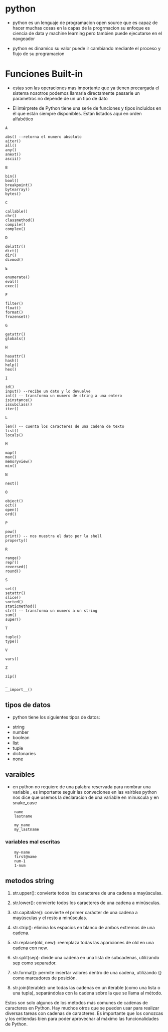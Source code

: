 # python

- python es un lenguaje de programacion open source que es capaz de hacer muchas cosas en la capas de la progrmacion su enfoque es ciencia de data y machine learning pero tambien puede ejecutarse en el navgeador

- python es dinamico su valor puede ir cambiando mediante el proceso y flujo de su programacion

# Funciones Built-in

- estas son las operaciones mas importante que ya tienen precargada el sistema nosotros podemos llamarla directamente passarle un parametros no depende de un un tipo de dato

- El intérprete de Python tiene una serie de funciones y tipos incluidos en él que están siempre disponibles. Están listados aquí en orden alfabético

```
A

abs() --retorna el numero absoluto
aiter()
all()
any()
anext()
ascii()

B

bin()
bool()
breakpoint()
bytearray()
bytes()

C

callable()
chr()
classmethod()
compile()
complex()

D

delattr()
dict()
dir()
divmod()

E

enumerate()
eval()
exec()

F

filter()
float()
format()
frozenset()

G

getattr()
globals()

H

hasattr()
hash()
help()
hex()

I

id()
input() --recibe un dato y lo devuelve 
int() -- transforma un numero de string a una entero
isinstance()
issubclass()
iter()

L

len() -- cuenta los caracteres de una cadena de texto
list()
locals()

M

map()
max()
memoryview()
min()

N

next()

O

object()
oct()
open()
ord()

P

pow()
print() -- nos muestra el dato por la shell
property()

R

range()
repr()
reversed()
round()

S

set()
setattr()
slice()
sorted()
staticmethod()
str() -- transforma un numero a un string
sum()
super()

T

tuple()
type()

V

vars()

Z

zip()

_
__import__()
```


## tipos de datos

- python tiene los siguientes tipos de datos:

* string
* number
* boolean
* list
* tuple
* dictonaries
* none

## varaibles

- en python no requiere de una palabra reservada para nombrar una variable , es importante seguir las conveciones en las vairbles python nos dice que usemos la declaracion de una variable en minuscula y en snake_case

```
    name
    lastname

    my_name
    my_lastname
```

### variables mal escritas

```
    my-name
    first@name
    num-1
    1-num
```

## metodos string

1. str.upper(): convierte todos los caracteres de una cadena a mayúsculas.

2. str.lower(): convierte todos los caracteres de una cadena a minúsculas.

3. str.capitalize(): convierte el primer carácter de una cadena a mayúsculas y el resto a minúsculas.

4. str.strip(): elimina los espacios en blanco de ambos extremos de una cadena.

5. str.replace(old, new): reemplaza todas las apariciones de old en una cadena con new.

6. str.split(sep): divide una cadena en una lista de subcadenas, utilizando sep como separador.

7. str.format(): permite insertar valores dentro de una cadena, utilizando {} como marcadores de posición.

8. str.join(iterable): une todas las cadenas en un iterable (como una lista o una tupla), separándolas con la cadena sobre la que se llama al método.

Estos son solo algunos de los métodos más comunes de cadenas de caracteres en Python. Hay muchos otros que se pueden usar para realizar diversas tareas con cadenas de caracteres. Es importante que los conozcas y los entiendas bien para poder aprovechar al máximo las funcionalidades de Python.
